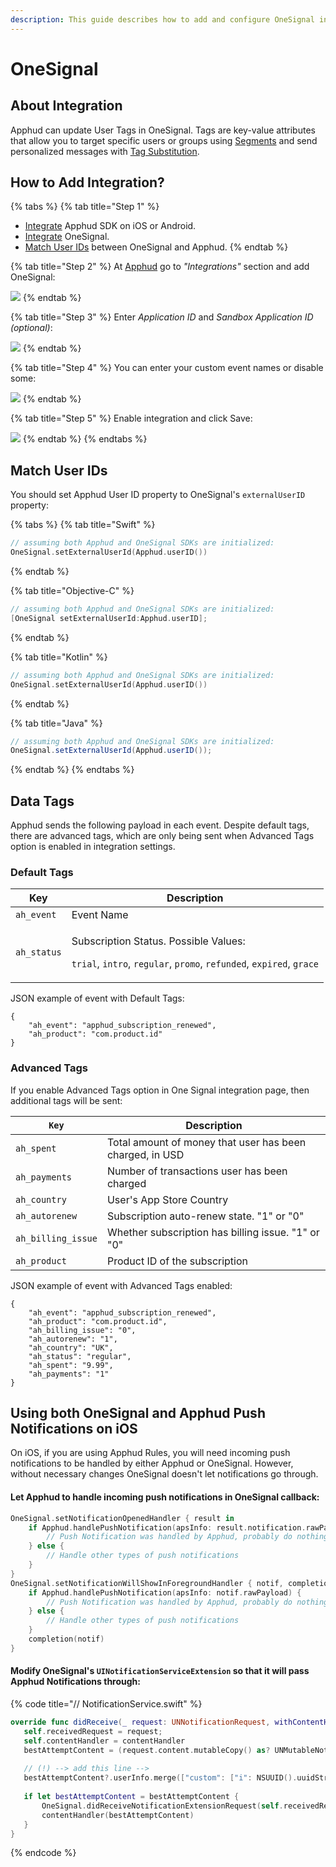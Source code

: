 ```yaml
---
description: This guide describes how to add and configure OneSignal integration.
---
```


# OneSignal

## About Integration

Apphud can update User Tags in OneSignal. Tags are key-value attributes that allow you to target specific users or groups using [Segments](https://documentation.onesignal.com/docs/segmentation) and send personalized messages with [Tag Substitution](https://documentation.onesignal.com/docs/personalization).

## How to Add Integration?

{% tabs %}
{% tab title="Step 1" %}
* [Integrate](../../getting-started/sdk-integration/#configure-apphud-sdk) Apphud SDK on iOS or Android.
* [Integrate](https://documentation.onesignal.com/docs/mobile-sdk-setup) OneSignal.
* [Match User IDs](onesignal.md#match-user-ids) between OneSignal and Apphud.
{% endtab %}

{% tab title="Step 2" %}
At [Apphud](https://app.apphud.com) go to _"Integrations"_ section and add OneSignal:

![](../../.gitbook/assets/onesignal-step-1.png)
{% endtab %}

{% tab title="Step 3" %}
Enter _Application ID_ and _Sandbox Application ID (optional)_:

![](../../.gitbook/assets/onesignal-step-2.png)
{% endtab %}

{% tab title="Step 4" %}
You can enter your custom event names or disable some:

![](../../.gitbook/assets/onesignal-step-3.png)
{% endtab %}

{% tab title="Step 5" %}
Enable integration and click Save:

![](../../.gitbook/assets/onesignal-step-4.png)
{% endtab %}
{% endtabs %}

## Match User IDs

You should set Apphud User ID property to OneSignal's `externalUserID` property:

{% tabs %}
{% tab title="Swift" %}
```swift
// assuming both Apphud and OneSignal SDKs are initialized:
OneSignal.setExternalUserId(Apphud.userID())
```
{% endtab %}

{% tab title="Objective-C" %}
```objectivec
// assuming both Apphud and OneSignal SDKs are initialized:
[OneSignal setExternalUserId:Apphud.userID];
```
{% endtab %}

{% tab title="Kotlin" %}
```kotlin
// assuming both Apphud and OneSignal SDKs are initialized:
OneSignal.setExternalUserId(Apphud.userID())
```
{% endtab %}

{% tab title="Java" %}
```java
// assuming both Apphud and OneSignal SDKs are initialized:
OneSignal.setExternalUserId(Apphud.userID());
```
{% endtab %}
{% endtabs %}

## Data Tags

Apphud sends the following payload in each event. Despite default tags, there are advanced tags, which are only being sent when Advanced Tags option is enabled in integration settings.

### Default Tags

| Key         | Description                                                                                                                                                                                           |
| ----------- | ----------------------------------------------------------------------------------------------------------------------------------------------------------------------------------------------------- |
| `ah_event`  | Event Name                                                                                                                                                                                            |
| `ah_status` | <p>Subscription Status. Possible Values:</p><p> <code>trial</code>, <code>intro</code>, <code>regular</code>, <code>promo</code>, <code>refunded</code>, <code>expired</code>, <code>grace</code></p> |

JSON example of event with Default Tags:

```
{
    "ah_event": "apphud_subscription_renewed",
    "ah_product": "com.product.id"
}
```

### Advanced Tags

If you enable Advanced Tags option in One Signal integration page, then additional tags will be sent:

| `Key`              | Description                                              |
| ------------------ | -------------------------------------------------------- |
| `ah_spent`         | Total amount of money that user has been charged, in USD |
| `ah_payments`      | Number of transactions user has been charged             |
| `ah_country`       | User's App Store Country                                 |
| `ah_autorenew`     | Subscription auto-renew state. "1" or "0"                |
| `ah_billing_issue` | Whether subscription has billing issue.  "1" or "0"      |
| `ah_product`       | Product ID of the subscription                           |

JSON example of event with Advanced Tags enabled:

```
{
    "ah_event": "apphud_subscription_renewed",
    "ah_product": "com.product.id",
    "ah_billing_issue": "0",
    "ah_autorenew": "1",
    "ah_country": "UK",
    "ah_status": "regular",
    "ah_spent": "9.99",
    "ah_payments": "1"
}
```

## Using both OneSignal and Apphud Push Notifications on iOS

On iOS, if you are using Apphud Rules, you will need incoming push notifications to be handled by either Apphud or OneSignal. However, without necessary changes OneSignal doesn't let notifications go through.

#### Let Apphud to handle incoming push notifications in OneSignal callback:

```swift
OneSignal.setNotificationOpenedHandler { result in
    if Apphud.handlePushNotification(apsInfo: result.notification.rawPayload) {
        // Push Notification was handled by Apphud, probably do nothing
    } else {
        // Handle other types of push notifications
    }
}
OneSignal.setNotificationWillShowInForegroundHandler { notif, completion in
    if Apphud.handlePushNotification(apsInfo: notif.rawPayload) {
        // Push Notification was handled by Apphud, probably do nothing
    } else {
        // Handle other types of push notifications
    }
    completion(notif)
}
```

#### Modify OneSignal's `UINotificationServiceExtension` so that it will pass Apphud Notifications through:

{% code title="// NotificationService.swift" %}
```swift
override func didReceive(_ request: UNNotificationRequest, withContentHandler contentHandler: @escaping (UNNotificationContent) -> Void) {
   self.receivedRequest = request;
   self.contentHandler = contentHandler
   bestAttemptContent = (request.content.mutableCopy() as? UNMutableNotificationContent)
        
   // (!) --> add this line -->
   bestAttemptContent?.userInfo.merge(["custom": ["i": NSUUID().uuidString]], uniquingKeysWith: {old, new in return old})    
        
   if let bestAttemptContent = bestAttemptContent {
       OneSignal.didReceiveNotificationExtensionRequest(self.receivedRequest, with: self.bestAttemptContent)
       contentHandler(bestAttemptContent)
   }
}
```
{% endcode %}
